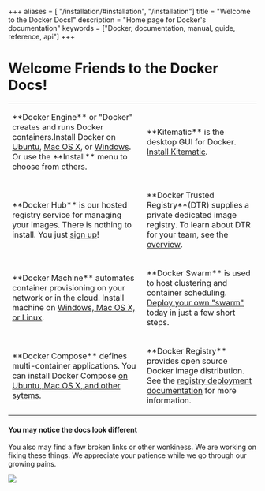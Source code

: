 +++
aliases = [ "/installation/#installation", "/installation"]
title = "Welcome to the Docker Docs!"
description = "Home page for Docker's documentation"
keywords = ["Docker, documentation, manual, guide, reference, api"]
+++

# Welcome Friends to the Docker Docs!

<style type="text/css">
.splash {border:0;background:none;}
.splash td{vertical-align:top;background:none;padding:10px 5px;border-style:none;border-width:0px;overflow:hidden;word-break:normal;}
</style>
<table id="splashTable">
  <tr>
    <td class="splash-031e">
    <p>
    **Docker Engine** or "Docker" creates and runs Docker containers.Install Docker
    on <a href="/installation/ubuntulinux/"/>Ubuntu</a>, <a href="/installation/mac"/>Mac OS
    X</a>, or <a href="/installation/windows"/>Windows</a>. Or use the **Install** menu to choose
    from others.
    </p> </td>
    <td class="splash-031e"><p>**Kitematic** is the desktop GUI for Docker. <a href="/kitematic/"/>Install Kitematic<a>.</p></td>
</tr> 
<tr>
    <td class="splash-031e"><p>
    **Docker Hub** is our hosted registry service for managing your images. There
    is nothing to install. You just <a
    href="https://hub.docker.com">sign up</a>!
    <p></td>
    <td class="splash-031e"><p>
    **Docker Trusted Registry**(DTR) supplies a private dedicated image registry. To learn about DTR
for your team, see the <a href="/docker-trusted-registry/">overview</a>.
    </p> </td>
  </tr>
  <tr>
    <td class="splash-031e"><p>
    **Docker Machine** automates container provisioning on your network or in
    the cloud. Install machine on <a href="/machine/install-machine/">Windows, Mac OS
    X, or Linux</a>.<p>
    </td>
    <td class="splash-031e"><p>
    **Docker Swarm** is used to host clustering and container scheduling. <a
    href="/swarm/install-w-machine/">Deploy your own "swarm"</a> today in just a
    few short steps.
    </p></td>
  </tr>
<tr>  
    <td class="splash-031e"><p>
    **Docker Compose** defines multi-container applications. You can install
    Docker Compose <a href="/compose/install/">on Ubuntu, Mac OS X, and other
    sytems</a>.<p></td>
    <td class="splash-031e"><p>
    **Docker Registry** provides open source Docker image distribution. See the
    <a href="/registry/deploying/">registry deployment documentation</a> for more
    information.
    </P></td>
  </tr>
</table>

#### **You may notice the docs look different**

You also may find a few broken links or other wonkiness. We are working on fixing
these things. We appreciate your patience while we go through our growing pains.

![](https://docs.docker.com/images/docker-friends.png)
